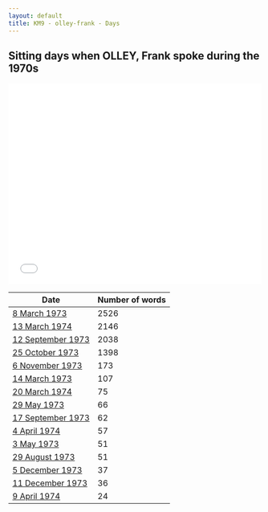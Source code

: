 ```yaml
---
layout: default
title: KM9 - olley-frank - Days
---
```

## Sitting days when OLLEY, Frank spoke during the 1970s

<iframe width="100%" height="400" frameborder="0" scrolling="no" src="//plot.ly/~wragge/1071.embed"></iframe>

| Date | Number of words |
|--------------|----------------|
|[8 March 1973](https://historichansard.net/hofreps/1973/19730308_reps_28_hor82/)|2526|
|[13 March 1974](https://historichansard.net/hofreps/1974/19740313_reps_28_hor88/)|2146|
|[12 September 1973](https://historichansard.net/hofreps/1973/19730912_reps_28_hor85/)|2038|
|[25 October 1973](https://historichansard.net/hofreps/1973/19731025_reps_28_hor86/)|1398|
|[6 November 1973](https://historichansard.net/hofreps/1973/19731106_reps_28_hor86/)|173|
|[14 March 1973](https://historichansard.net/hofreps/1973/19730314_reps_28_hor82/)|107|
|[20 March 1974](https://historichansard.net/hofreps/1974/19740320_reps_28_hor88/)|75|
|[29 May 1973](https://historichansard.net/hofreps/1973/19730529_reps_28_hor84/)|66|
|[17 September 1973](https://historichansard.net/hofreps/1973/19730917_reps_28_hor85/)|62|
|[4 April 1974](https://historichansard.net/hofreps/1974/19740404_reps_28_hor88/)|57|
|[3 May 1973](https://historichansard.net/hofreps/1973/19730503_reps_28_hor83/)|51|
|[29 August 1973](https://historichansard.net/hofreps/1973/19730829_reps_28_hor85/)|51|
|[5 December 1973](https://historichansard.net/hofreps/1973/19731205_reps_28_hor87/)|37|
|[11 December 1973](https://historichansard.net/hofreps/1973/19731211_reps_28_hor87/)|36|
|[9 April 1974](https://historichansard.net/hofreps/1974/19740409_reps_28_hor88/)|24|
